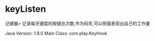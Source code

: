 # keyListen

记键器> 记录每天键盘的按键总次数,作为码农,可以侧面表现出自己的工作量

Java Version: 1.8.0
Main Class: com.play.KeyHook
